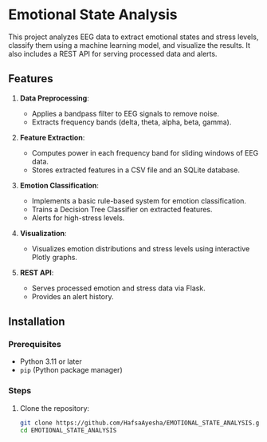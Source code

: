 # Emotional State Analysis

This project analyzes EEG data to extract emotional states and stress levels, classify them using a machine learning model, and visualize the results. It also includes a REST API for serving processed data and alerts.

## Features
1. **Data Preprocessing**:
   - Applies a bandpass filter to EEG signals to remove noise.
   - Extracts frequency bands (delta, theta, alpha, beta, gamma).

2. **Feature Extraction**:
   - Computes power in each frequency band for sliding windows of EEG data.
   - Stores extracted features in a CSV file and an SQLite database.

3. **Emotion Classification**:
   - Implements a basic rule-based system for emotion classification.
   - Trains a Decision Tree Classifier on extracted features.
   - Alerts for high-stress levels.

4. **Visualization**:
   - Visualizes emotion distributions and stress levels using interactive Plotly graphs.

5. **REST API**:
   - Serves processed emotion and stress data via Flask.
   - Provides an alert history.

## Installation

### Prerequisites
- Python 3.11 or later
- `pip` (Python package manager)

### Steps
1. Clone the repository:
   ```bash
   git clone https://github.com/HafsaAyesha/EMOTIONAL_STATE_ANALYSIS.git
   cd EMOTIONAL_STATE_ANALYSIS
